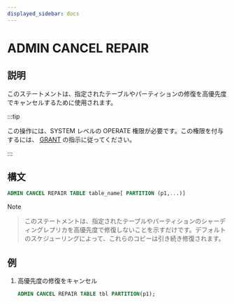 ```yaml
---
displayed_sidebar: docs
---
```


# ADMIN CANCEL REPAIR

## 説明

このステートメントは、指定されたテーブルやパーティションの修復を高優先度でキャンセルするために使用されます。

:::tip

この操作には、SYSTEM レベルの OPERATE 権限が必要です。この権限を付与するには、 [GRANT](../../account-management/GRANT.md) の指示に従ってください。

:::

## 構文

```sql
ADMIN CANCEL REPAIR TABLE table_name[ PARTITION (p1,...)]
```

Note
>
> このステートメントは、指定されたテーブルやパーティションのシャーディングレプリカを高優先度で修復しないことを示すだけです。デフォルトのスケジューリングによって、これらのコピーは引き続き修復されます。

## 例

1. 高優先度の修復をキャンセル

    ```sql
    ADMIN CANCEL REPAIR TABLE tbl PARTITION(p1);
    ```